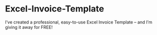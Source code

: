 # Excel-Invoice-Template
I’ve created a professional, easy-to-use Excel Invoice Template – and I’m giving it away for FREE! 
